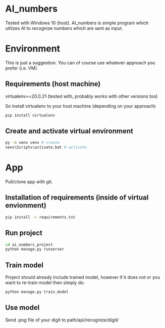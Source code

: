 # AI_numbers

Tested with Windows 10 (host).
AI_numbers is simple program which utilizes AI to recognize numbers which are sent as input.

# Environment

This is just a suggestion. You can of course use whatever approach you prefer (i.e. VM).

## Requirements (host machine)

virtualenv==20.0.21 (tested with, probably works with other versions too)

So install virtualenv to your host machine (depending on your approach)

```bash
pip install virtualenv
```

## Create and activate virtual environment

```bash
py -m venv venv # create
venv\Scripts\activate.bat # activate
```

# App

Pull/clone app with git.

## Installation of requirements (inside of virtual envionment)

```bash
pip install -r requirements.txt
```

## Run project

```bash
cd ai_numbers_project
python manage.py runserver
```

## Train model

Project should already include trained model, however if it does not or you want to re-train model then simply do:

```bash
python manage.py train_model
```

## Use model

Send .png file of your digit to path/api/recognize/digit/
